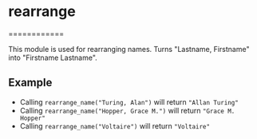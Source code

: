 # rearrange
============

This module is used for rearranging names.
Turns "Lastname, Firstname" into "Firstname Lastname".

## Example

 * Calling `rearrange_name("Turing, Alan")` will return `"Allan Turing"`
 * Calling `rearrange_name("Hopper, Grace M.")` will return `"Grace M. Hopper"`
 * Calling `rearrange_name("Voltaire")` will return `"Voltaire"`
